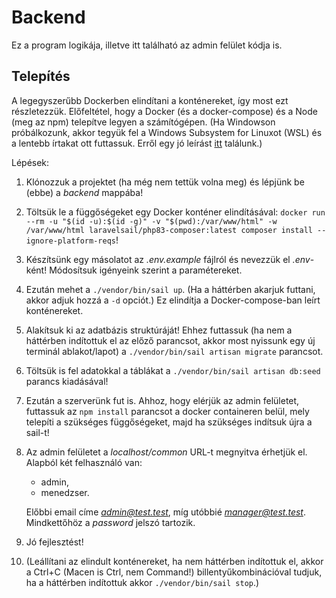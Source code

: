 # Backend

Ez a program logikája, illetve itt található az admin felület kódja is.

## Telepítés

A legegyszerűbb Dockerben elindítani a konténereket, így most ezt részletezzük.
Előfeltétel, hogy a Docker (és a docker-compose) és a Node (meg az npm) telepítve legyen a számítógépen. (Ha Windowson
próbálkozunk, akkor tegyük fel a Windows Subsystem for Linuxot (WSL) és a lentebb írtakat ott futtassuk. Erről egy jó
leírást [itt](https://laravel.com/docs/10.x/installation#sail-on-windows) találunk.)

Lépések:

1. Klónozzuk a projektet (ha még nem tettük volna meg) és lépjünk be (ebbe) a *backend* mappába!
2. Töltsük le a függőségeket egy Docker konténer
   elindításával: `docker run --rm -u "$(id -u):$(id -g)" -v "$(pwd):/var/www/html" -w /var/www/html laravelsail/php83-composer:latest composer install --ignore-platform-reqs`!
3. Készítsünk egy másolatot az *.env.example* fájlról és nevezzük el *.env*-ként! Módosítsuk igényeink szerint a
   paramétereket.
4. Ezután mehet a `./vendor/bin/sail up`. (Ha a háttérben akarjuk futtani, akkor adjuk hozzá a `-d` opciót.) Ez
   elindítja a Docker-compose-ban leírt konténereket.
5. Alakítsuk ki az adatbázis struktúráját! Ehhez futtassuk (ha nem a háttérben indítottuk el az előző parancsot, akkor
   most nyissunk egy új terminál ablakot/lapot) a `./vendor/bin/sail artisan migrate` parancsot.
6. Töltsük is fel adatokkal a táblákat a `./vendor/bin/sail artisan db:seed` parancs kiadásával!
7. Ezután a szerverünk fut is. Ahhoz, hogy elérjük az admin felületet, futtassuk az `npm install` parancsot a docker
   containeren belül, mely telepíti a szükséges függőségeket, majd ha szükséges indítsuk újra a sail-t!
9. Az admin felületet a *localhost/common* URL-t megnyitva érhetjük el.
   Alapból két felhasználó van:
    - admin,
    - menedzser.

   Előbbi email címe *admin@test.test*, míg utóbbié *manager@test.test*. Mindkettőhöz a *password* jelszó tartozik.
10. Jó fejlesztést!
11. (Leállítani az elindult konténereket, ha nem háttérben indítottuk el, akkor a Ctrl+C (Macen is Ctrl, nem Command!)
    billentyűkombinációval tudjuk, ha a háttérben indítottuk akkor `./vendor/bin/sail stop`.)
